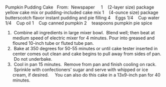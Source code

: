 Pumpkin Pudding Cake
 
From:  Newspaper
 
 
1    (2-layer size) package yellow cake mix or pudding-included cake mix
1    (4-ounce size) package butterscotch flavor instant pudding and pie filling
4    Eggs
1/4    Cup water
1/4    Cup oil
1    Cup canned pumpkin
2    teaspoons pumpkin pie spice
 
 
1.  Combine all ingredients in large mixer bowl.  Blend well; then beat at medium speed of electric mixer for 4 minutes. Pour into greased and floured 10-inch tube or fluted tube pan.
2.  Bake at 350 degrees for 50-55 minutes or until cake tester inserted in center comes out clean and cake begins to pull away from sides of pan.  Do not underbake.
3.  Cool in pan 15 minutes.  Remove from pan and finish cooling on rack.  Sprinkle with confectioners' sugar and serve with whipped or ice cream, if desired.  
 
You can also do this cake in a 13x9-inch pan for 40 minutes.
